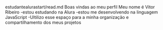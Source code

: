 estudantealurastart/read.md
 Boas vindas ao meu perfil
 Meu nome é Vitor Ribeiro
 -estou estudando na Alura
 -estou me desenvolvendo na linguagem JavaScript
 -Ultilizo esse espaço para a minha organização e compartilhamento dos meus projetos
